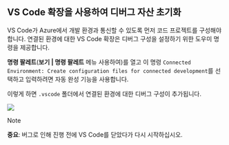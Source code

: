 ## <a name="initialize-debug-assets-with-the-vs-code-extension"></a>VS Code 확장을 사용하여 디버그 자산 초기화
VS Code가 Azure에서 개발 환경과 통신할 수 있도록 먼저 코드 프로젝트를 구성해야 합니다. 연결된 환경에 대한 VS Code 확장은 디버그 구성을 설정하기 위한 도우미 명령을 제공합니다. 

**명령 팔레트**(**보기 | 명령 팔레트** 메뉴 사용하여)를 열고 이 명령 `Connected Environment: Create configuration files for connected development`를 선택하고 입력하려면 자동 완성 기능을 사용합니다. 

이렇게 하면 `.vscode` 폴더에서 연결된 환경에 대한 디버그 구성이 추가됩니다.

![](../media/vsce-command-palette.png)

> [!Note]
> **중요**: 버그로 인해 진행 전에 VS Code를 닫았다가 다시 시작하십시오.